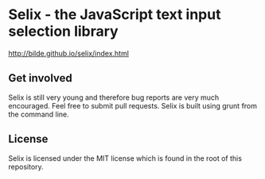 Selix - the JavaScript text input selection library
===================================================

http://bilde.github.io/selix/index.html

Get involved
------------

Selix is still very young and therefore bug reports are very much encouraged. Feel free to submit pull requests. Selix is built using grunt from the command line.

License
-------

Selix is licensed under the MIT license which is found in the root of this repository.